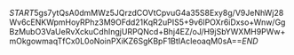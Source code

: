 $START$5gs7ytQsA0dmMWz5JQrzdCOVtCpvuG4a35S8Exy8g/V9JeNhWj28Wv6cENKWpmHoyRPhz3M9OFdd21KqR2uPIS5+9v6lPOXr6iDxso+Wnw/GgBzMubO3VaUeRvXckuCdhIngjURPQNcd+Bhj4EZ/oJ/H9jSbYWXMH9PWw+mOkgowmaqTfCx0L0oNoinPXiKZ6SgKBpF1BtIAcIeoaqM0sA==$END$